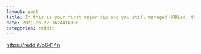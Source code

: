 ```yaml
--- 
layout: post 
title: If this is your first major dip and you still managed HODLed, then congratulations and pat yourself on the back for not paper handing your cryptos! 
date: 2021-06-22 1624416960 
categories: reddit 
--- 
```

https://redd.it/o6414n